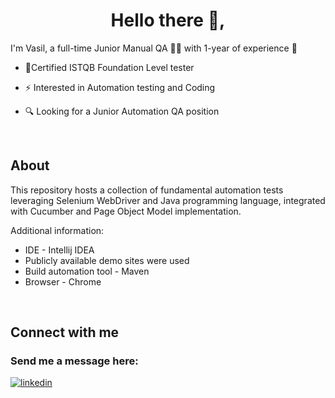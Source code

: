 # <div align="center">Hello there 👋, 

I'm Vasil, a full-time Junior Manual QA 👨‍💻 with 1-year of experience 🚀</div>  
  

- 🥇Certified ISTQB Foundation Level tester
  

- ⚡ Interested in Automation testing and Coding  
  

- 🔍 Looking for a Junior Automation QA position  
  

<br/>  


## About  
This repository hosts a collection of fundamental automation tests leveraging Selenium WebDriver and Java programming language, integrated with Cucumber and Page Object Model implementation.

Additional information: 
* IDE - Intellij IDEA
* Publicly available demo sites were used
* Build automation tool - Maven
* Browser - Chrome  
  

<br/>  


## Connect with me  


### Send me a message here:  
<a href="https://linkedin.com/in/vasil-yanchevski/" target="_blank">
<img src=https://img.shields.io/badge/linkedin-%231E77B5.svg?&style=for-the-badge&logo=linkedin&logoColor=white alt=linkedin style="margin-bottom: 5px;" />
</a>  

<br />
